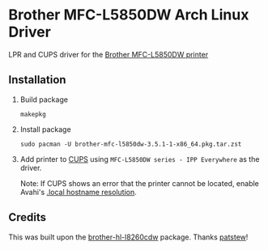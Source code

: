 # Brother MFC-L5850DW Arch Linux Driver

LPR and CUPS driver for the [Brother MFC-L5850DW printer](https://support.brother.com/g/b/producttop.aspx?c=us&lang=en&prod=mfcl5850dw_us)

## Installation

1. Build package

    ```console
    makepkg
    ```

2. Install package

   ```console
   sudo pacman -U brother-mfc-l5850dw-3.5.1-1-x86_64.pkg.tar.zst 
   ```

3. Add printer to [CUPS](http://localhost:631/) using `MFC-L5850DW series - IPP Everywhere` as the driver.

   Note: If CUPS shows an error that the printer cannot be located, enable Avahi's [.local hostname resolution](https://wiki.archlinux.org/title/Avahi#Hostname_resolution).

## Credits

This was built upon the [brother-hl-l8260cdw](https://aur.archlinux.org/packages/brother-hl-l8260cdw) package. Thanks [patstew](https://aur.archlinux.org/account/patstew)!
